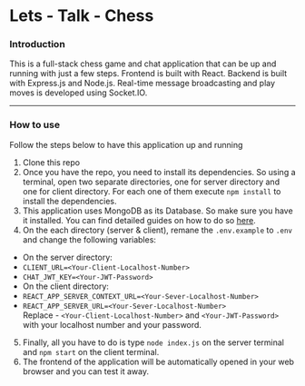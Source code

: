 # Lets - Talk - Chess

### Introduction
This is a full-stack chess game and chat application that can be up and running with just a few steps. 
Frontend is built with React. 
Backend is built with Express.js and Node.js. Real-time message broadcasting and play moves is developed using Socket.IO.
___

### How to use
Follow the steps below to have this application up and running 

1. Clone this repo
2. Once you have the repo, you need to install its dependencies. 
So using a terminal, open two separate directories, one for server directory and one for client directory. 
For each one of them execute ```npm install``` to install the dependencies.
3. This application uses MongoDB as its Database. So make sure you have it installed. 
You can find detailed guides on how to do so [here](https://docs.mongodb.com/manual/administration/install-community/).
4. On the each directory (server & client), remane the ```.env.example``` to ```.env``` and change the following variables:
- On the server directory:
- ```CLIENT_URL=<Your-Client-Localhost-Number>```
- ```CHAT_JWT_KEY=<Your-JWT-Password>```
- On the client directory:
- ```REACT_APP_SERVER_CONTEXT_URL=<Your-Sever-Localhost-Number>```
- ```REACT_APP_SERVER_URL=<Your-Sever-Localhost-Number>```
<br/>Replace - ```<Your-Client-Localhost-Number>``` and ```<Your-JWT-Password>``` with your localhost number and your password.
5. Finally, all you have to do is type ```node index.js``` on the server terminal and ```npm start``` on the client terminal. 
6. The frontend of the application will be automatically opened in your web browser and you can test it away.

